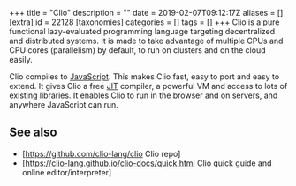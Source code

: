 +++
title = "Clio"
description = ""
date = 2019-02-07T09:12:17Z
aliases = []
[extra]
id = 22128
[taxonomies]
categories = []
tags = []
+++
Clio is a pure functional lazy-evaluated programming language targeting decentralized and distributed systems. It is made to take advantage of multiple CPUs and CPU cores (parallelism) by default, to run on clusters and on the cloud easily.

Clio compiles to [JavaScript](https://rosettacode.org/wiki/JavaScript). This makes Clio fast, easy to port and easy to extend. It gives Clio a free [JIT](https://rosettacode.org/wiki/JIT) compiler, a powerful VM and access to lots of existing libraries. It enables Clio to run in the browser and on servers, and anywhere JavaScript can run.



## See also
* [https://github.com/clio-lang/clio Clio repo]
* [https://clio-lang.github.io/clio-docs/quick.html Clio quick guide and online editor/interpreter]
